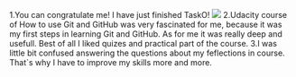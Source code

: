 1.You can congratulate me! I have just finished TaskO!
![](https://media.giphy.com/media/QDRJ6IJzFSR1K/giphy.gif)
2.Udacity course of How to use Git and GitHub was very fascinated for me, because it was my first steps in learning Git and GitHub. As for me it was really deep and usefull. Best of all I liked quizes and practical part of the course.
3.I was little bit confused answering the questions about my feflections in course. That`s why I have to improve my skills more and more.
